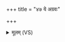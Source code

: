 +++
title = "४७ ये अग्रवः"

+++
<details><summary>मूलम् (VS)</summary>

ये अग्र॑वःशशमा॒नाः प॑रे॒युर्हि॒त्वा द्वेषां॒स्यन॑पत्यवन्तः। ते द्यामु॒दित्या॑विदन्तलो॒कं नाक॑स्य पृ॒ष्ठे अधि॒ दीध्या॑नाः ॥
</details>